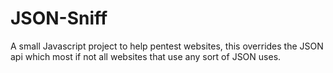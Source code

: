 # JSON-Sniff
A small Javascript project to help pentest websites, this overrides the JSON api which most if not all websites that use any sort of JSON uses.
